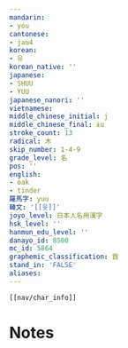 ```yaml
---
mandarin:
- yóu
cantonese:
- jau4
korean:
- 유
korean_native: ''
japanese:
- SHUU
- YUU
japanese_nanori: ''
vietnamese:
middle_chinese_initial: j
middle_chinese_final: ɨu
stroke_count: 13
radical: 木
skip_number: 1-4-9
grade_level: 名
pos: ''
english:
- oak
- tinder
羅馬字: yuu
韓文: '[[윳]]'
joyo_level: 日本人名用漢字
hsk_level: ''
hanmun_edu_level: ''
danayo_id: 8500
mc_id: 5864
graphemic_classification: 酋
stand_in: 'FALSE'
aliases:
---
```

```meta-bind-embed
[[nav/char_info]]
```

# Notes
